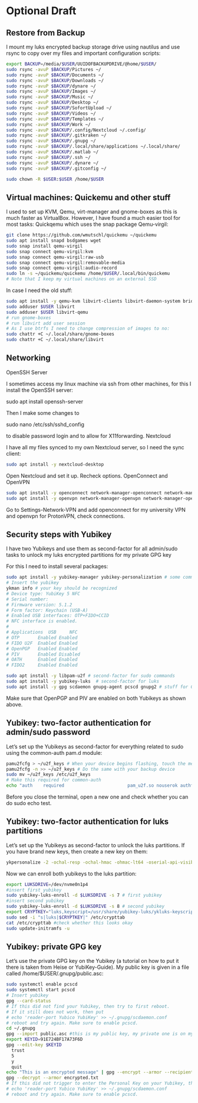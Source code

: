 # Optional Draft

## Restore from Backup

I mount my luks encrypted backup storage drive using nautilus and use rsync to
copy over my files and important configuration scripts:

```sh
export BACKUP=/media/$USER/UUIDOFBACKUPDRIVE/@home/$USER/
sudo rsync -avuP $BACKUP/Pictures ~/
sudo rsync -avuP $BACKUP/Documents ~/
sudo rsync -avuP $BACKUP/Downloads ~/
sudo rsync -avuP $BACKUP/dynare ~/
sudo rsync -avuP $BACKUP/Images ~/
sudo rsync -avuP $BACKUP/Music ~/
sudo rsync -avuP $BACKUP/Desktop ~/
sudo rsync -avuP $BACKUP/SofortUpload ~/
sudo rsync -avuP $BACKUP/Videos ~/
sudo rsync -avuP $BACKUP/Templates ~/
sudo rsync -avuP $BACKUP/Work ~/
sudo rsync -avuP $BACKUP/.config/Nextcloud ~/.config/
sudo rsync -avuP $BACKUP/.gitkraken ~/
sudo rsync -avuP $BACKUP/.gnupg ~/
sudo rsync -avuP $BACKUP/.local/share/applications ~/.local/share/
sudo rsync -avuP $BACKUP/.matlab ~/
sudo rsync -avuP $BACKUP/.ssh ~/
sudo rsync -avuP $BACKUP/.dynare ~/
sudo rsync -avuP $BACKUP/.gitconfig ~/

sudo chown -R $USER:$USER /home/$USER
```

## Virtual machines: Quickemu and other stuff

I used to set up KVM, Qemu, virt-manager and gnome-boxes as this is much faster
as VirtualBox. However, I have found a much easier tool for most tasks:
Quickqemu which uses the snap package Qemu-virgil:

```sh
git clone https://github.com/wmutschl/quickemu ~/quickemu
sudo apt install snapd bsdgames wget
sudo snap install qemu-virgil
sudo snap connect qemu-virgil:kvm
sudo snap connect qemu-virgil:raw-usb
sudo snap connect qemu-virgil:removable-media
sudo snap connect qemu-virgil:audio-record
sudo ln -s ~/quickemu/quickemu /home/$USER/.local/bin/quickemu
# Note that I keep my virtual machines on an external SSD
```

In case I need the old stuff:

```sh
sudo apt install -y qemu-kvm libvirt-clients libvirt-daemon-system bridge-utils virt-manager libvirt-daemon ovmf gnome-boxes
sudo adduser $USER libvirt
sudo adduser $USER libvirt-qemu
# run gnome-boxes
# run libvirt add user session
# As I use btrfs I need to change compression of images to no:
sudo chattr +C ~/.local/share/gnome-boxes
sudo chattr +C ~/.local/share/libvirt
```

## Networking
OpenSSH Server

I sometimes access my linux machine via ssh from other machines, for this I
install the OpenSSH server:

sudo apt install openssh-server

Then I make some changes to

sudo nano /etc/ssh/sshd_config

to disable password login and to allow for X11forwarding.
Nextcloud

I have all my files synced to my own Nextcloud server, so I need the sync
client:

```sh
sudo apt install -y nextcloud-desktop
```

Open Nextcloud and set it up. Recheck options.
OpenConnect and OpenVPN

```sh
sudo apt install -y openconnect network-manager-openconnect network-manager-openconnect-gnome
sudo apt install -y openvpn network-manager-openvpn network-manager-openvpn-gnome
```

Go to Settings-Network-VPN and add openconnect for my university VPN and openvpn
for ProtonVPN, check connections.

## Security steps with Yubikey

I have two Yubikeys and use them as second-factor for all admin/sudo tasks to
unlock my luks encrypted partitions for my private GPG key

For this I need to install several packages:

```sh
sudo apt install -y yubikey-manager yubikey-personalization # some common packages
# Insert the yubikey
ykman info # your key should be recognized
# Device type: YubiKey 5 NFC
# Serial number: 
# Firmware version: 5.1.2
# Form factor: Keychain (USB-A)
# Enabled USB interfaces: OTP+FIDO+CCID
# NFC interface is enabled.
# 
# Applications	USB    	NFC     
# OTP     	Enabled	Enabled 	
# FIDO U2F	Enabled	Enabled 	
# OpenPGP 	Enabled	Enabled 	
# PIV     	Enabled	Disabled	
# OATH    	Enabled	Enabled 	
# FIDO2   	Enabled	Enabled 	

sudo apt install -y libpam-u2f # second-factor for sudo commands
sudo apt install -y yubikey-luks  # second-factor for luks
sudo apt install -y gpg scdaemon gnupg-agent pcscd gnupg2 # stuff for GPG
```

Make sure that OpenPGP and PIV are enabled on both Yubikeys as shown above.

## Yubikey: two-factor authentication for admin/sudo password

Let’s set up the Yubikeys as second-factor for everything related to sudo using
the common-auth pam.d module:

```sh
pamu2fcfg > ~/u2f_keys # When your device begins flashing, touch the metal contact to confirm the association. You might need to insert a user pin as well
pamu2fcfg -n >> ~/u2f_keys # Do the same with your backup device
sudo mv ~/u2f_keys /etc/u2f_keys
# Make this required for common-auth
echo "auth    required                        pam_u2f.so nouserok authfile=/etc/u2f_keys cue" | sudo tee -a /etc/pam.d/common-auth
```

Before you close the terminal, open a new one and check whether you can do sudo
echo test.

## Yubikey: two-factor authentication for luks partitions

Let’s set up the Yubikeys as second-factor to unlock the luks partitions. If you
have brand new keys, then create a new key on them:

```sh
ykpersonalize -2 -ochal-resp -ochal-hmac -ohmac-lt64 -oserial-api-visible #BE CAREFUL TO NOT OVERWRITE IF YOU HAVE ALREADY DONE THIS
```

Now we can enroll both yubikeys to the luks partition:

```sh
export LUKSDRIVE=/dev/nvme0n1p4
#insert first yubikey
sudo yubikey-luks-enroll -d $LUKSDRIVE -s 7 # first yubikey
#insert second yubikey
sudo yubikey-luks-enroll -d $LUKSDRIVE -s 8 # second yubikey
export CRYPTKEY="luks,keyscript=/usr/share/yubikey-luks/ykluks-keyscript"
sudo sed -i "s|luks|$CRYPTKEY|" /etc/crypttab
cat /etc/crypttab #check whether this looks okay
sudo update-initramfs -u
```

## Yubikey: private GPG key

Let’s use the private GPG key on the Yubikey (a tutorial on how to put it there
is taken from Heise or YubiKey-Guide). My public key is given in a file called
/home/$USER/.gnupg/public.asc:

```sh
sudo systemctl enable pcscd
sudo systemctl start pcscd
# Insert yubikey
gpg --card-status
# If this did not find your Yubikey, then try to first reboot.
# If it still does not work, then put
# echo 'reader-port Yubico YubiKey' >> ~/.gnupg/scdaemon.conf
# reboot and try again. Make sure to enable pcscd.
cd ~/.gnupg
gpg --import public.asc #this is my public key, my private one is on my yubikey
export KEYID=91E724BF17A73F6D
gpg --edit-key $KEYID
  trust
  5
  y
  quit
echo "This is an encrypted message" | gpg --encrypt --armor --recipient $KEYID -o encrypted.txt
gpg --decrypt --armor encrypted.txt
# If this did not trigger to enter the Personal Key on your Yubikey, then try to put
# echo 'reader-port Yubico YubiKey' >> ~/.gnupg/scdaemon.conf
# reboot and try again. Make sure to enable pcscd.
```

